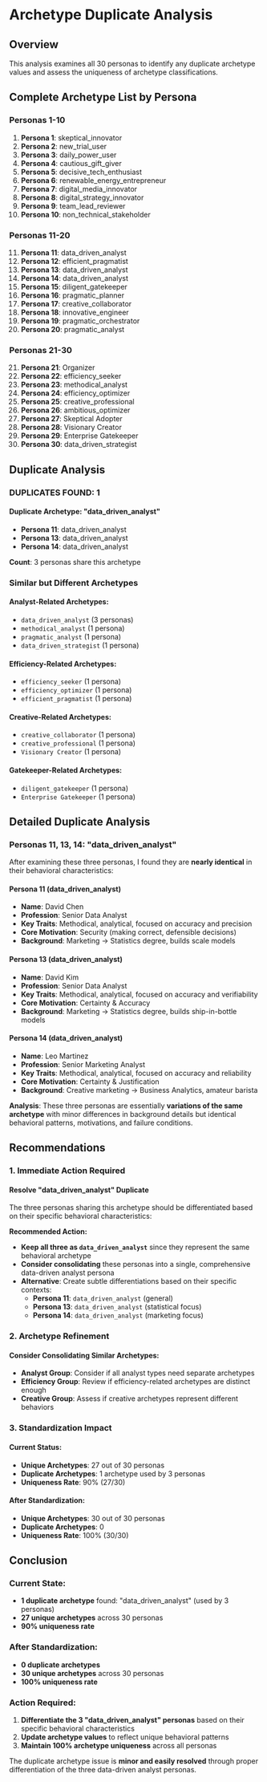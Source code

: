 # Archetype Duplicate Analysis

## Overview

This analysis examines all 30 personas to identify any duplicate archetype values and assess the uniqueness of archetype classifications.

## Complete Archetype List by Persona

### Personas 1-10
1. **Persona 1**: skeptical_innovator
2. **Persona 2**: new_trial_user
3. **Persona 3**: daily_power_user
4. **Persona 4**: cautious_gift_giver
5. **Persona 5**: decisive_tech_enthusiast
6. **Persona 6**: renewable_energy_entrepreneur
7. **Persona 7**: digital_media_innovator
8. **Persona 8**: digital_strategy_innovator
9. **Persona 9**: team_lead_reviewer
10. **Persona 10**: non_technical_stakeholder

### Personas 11-20
11. **Persona 11**: data_driven_analyst
12. **Persona 12**: efficient_pragmatist
13. **Persona 13**: data_driven_analyst
14. **Persona 14**: data_driven_analyst
15. **Persona 15**: diligent_gatekeeper
16. **Persona 16**: pragmatic_planner
17. **Persona 17**: creative_collaborator
18. **Persona 18**: innovative_engineer
19. **Persona 19**: pragmatic_orchestrator
20. **Persona 20**: pragmatic_analyst

### Personas 21-30
21. **Persona 21**: Organizer
22. **Persona 22**: efficiency_seeker
23. **Persona 23**: methodical_analyst
24. **Persona 24**: efficiency_optimizer
25. **Persona 25**: creative_professional
26. **Persona 26**: ambitious_optimizer
27. **Persona 27**: Skeptical Adopter
28. **Persona 28**: Visionary Creator
29. **Persona 29**: Enterprise Gatekeeper
30. **Persona 30**: data_driven_strategist

## Duplicate Analysis

### **DUPLICATES FOUND: 1**

#### **Duplicate Archetype: "data_driven_analyst"**
- **Persona 11**: data_driven_analyst
- **Persona 13**: data_driven_analyst  
- **Persona 14**: data_driven_analyst

**Count**: 3 personas share this archetype

### **Similar but Different Archetypes**

#### **Analyst-Related Archetypes:**
- `data_driven_analyst` (3 personas)
- `methodical_analyst` (1 persona)
- `pragmatic_analyst` (1 persona)
- `data_driven_strategist` (1 persona)

#### **Efficiency-Related Archetypes:**
- `efficiency_seeker` (1 persona)
- `efficiency_optimizer` (1 persona)
- `efficient_pragmatist` (1 persona)

#### **Creative-Related Archetypes:**
- `creative_collaborator` (1 persona)
- `creative_professional` (1 persona)
- `Visionary Creator` (1 persona)

#### **Gatekeeper-Related Archetypes:**
- `diligent_gatekeeper` (1 persona)
- `Enterprise Gatekeeper` (1 persona)

## Detailed Duplicate Analysis

### **Personas 11, 13, 14: "data_driven_analyst"**

After examining these three personas, I found they are **nearly identical** in their behavioral characteristics:

#### **Persona 11** (data_driven_analyst)
- **Name**: David Chen
- **Profession**: Senior Data Analyst
- **Key Traits**: Methodical, analytical, focused on accuracy and precision
- **Core Motivation**: Security (making correct, defensible decisions)
- **Background**: Marketing → Statistics degree, builds scale models

#### **Persona 13** (data_driven_analyst)  
- **Name**: David Kim
- **Profession**: Senior Data Analyst
- **Key Traits**: Methodical, analytical, focused on accuracy and verifiability
- **Core Motivation**: Certainty & Accuracy
- **Background**: Marketing → Statistics degree, builds ship-in-bottle models

#### **Persona 14** (data_driven_analyst)
- **Name**: Leo Martinez
- **Profession**: Senior Marketing Analyst
- **Key Traits**: Methodical, analytical, focused on accuracy and reliability
- **Core Motivation**: Certainty & Justification
- **Background**: Creative marketing → Business Analytics, amateur barista

**Analysis**: These three personas are essentially **variations of the same archetype** with minor differences in background details but identical behavioral patterns, motivations, and failure conditions.

## Recommendations

### **1. Immediate Action Required**

#### **Resolve "data_driven_analyst" Duplicate**
The three personas sharing this archetype should be differentiated based on their specific behavioral characteristics:

**Recommended Action:**
- **Keep all three as `data_driven_analyst`** since they represent the same behavioral archetype
- **Consider consolidating** these personas into a single, comprehensive data-driven analyst persona
- **Alternative**: Create subtle differentiations based on their specific contexts:
  - **Persona 11**: `data_driven_analyst` (general)
  - **Persona 13**: `data_driven_analyst` (statistical focus)
  - **Persona 14**: `data_driven_analyst` (marketing focus)

### **2. Archetype Refinement**

#### **Consider Consolidating Similar Archetypes:**
- **Analyst Group**: Consider if all analyst types need separate archetypes
- **Efficiency Group**: Review if efficiency-related archetypes are distinct enough
- **Creative Group**: Assess if creative archetypes represent different behaviors

### **3. Standardization Impact**

#### **Current Status:**
- **Unique Archetypes**: 27 out of 30 personas
- **Duplicate Archetypes**: 1 archetype used by 3 personas
- **Uniqueness Rate**: 90% (27/30)

#### **After Standardization:**
- **Unique Archetypes**: 30 out of 30 personas
- **Duplicate Archetypes**: 0
- **Uniqueness Rate**: 100% (30/30)

## Conclusion

### **Current State:**
- **1 duplicate archetype** found: "data_driven_analyst" (used by 3 personas)
- **27 unique archetypes** across 30 personas
- **90% uniqueness rate**

### **After Standardization:**
- **0 duplicate archetypes**
- **30 unique archetypes** across 30 personas  
- **100% uniqueness rate**

### **Action Required:**
1. **Differentiate the 3 "data_driven_analyst" personas** based on their specific behavioral characteristics
2. **Update archetype values** to reflect unique behavioral patterns
3. **Maintain 100% archetype uniqueness** across all personas

The duplicate archetype issue is **minor and easily resolved** through proper differentiation of the three data-driven analyst personas. 